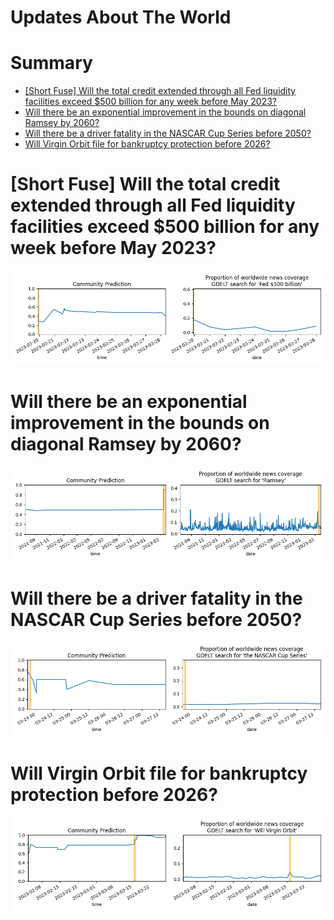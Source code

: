 
Updates About The World
=======================

Summary
=======

* [[Short Fuse] Will the total credit extended through all Fed liquidity facilities exceed $500 billion for any week before May 2023?](#short-fuse-will-the-total-credit-extended-through-all-fed-liquidity-facilities-exceed-500-billion-for-any-week-before-may-2023)
* [Will there be an exponential improvement in the bounds on diagonal Ramsey by 2060?](#will-there-be-an-exponential-improvement-in-the-bounds-on-diagonal-ramsey-by-2060)
* [Will there be a driver fatality in the NASCAR Cup Series before 2050?](#will-there-be-a-driver-fatality-in-the-nascar-cup-series-before-2050)
* [Will Virgin Orbit file for bankruptcy protection before 2026?](#will-virgin-orbit-file-for-bankruptcy-protection-before-2026)

# [Short Fuse] Will the total credit extended through all Fed liquidity facilities exceed $500 billion for any week before May 2023?


![Total Fed support over $500b by May?](assets/01.png)
# Will there be an exponential improvement in the bounds on diagonal Ramsey by 2060?


![Exponential improvement on diagonal Ramsey](assets/07.png)
# Will there be a driver fatality in the NASCAR Cup Series before 2050?


![NASCAR Fatality before 2050](assets/08.png)
# Will Virgin Orbit file for bankruptcy protection before 2026?


![Virgin Orbit Bankruptcy Filing by 2026?](assets/09.png)